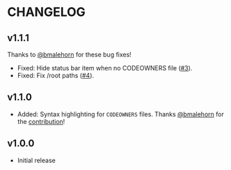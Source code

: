 # CHANGELOG

## v1.1.1

Thanks to [@bmalehorn](https://github.com/bmalehorn) for these bug fixes!

-   Fixed: Hide status bar item when no CODEOWNERS file ([#3](https://github.com/jasonnutter/vscode-codeowners/pull/3)).
-   Fixed: Fix /root paths ([#4](https://github.com/jasonnutter/vscode-codeowners/pull/4)).

## v1.1.0

-   Added: Syntax highlighting for `CODEOWNERS` files. Thanks [@bmalehorn](https://github.com/bmalehorn) for the [contribution](https://github.com/jasonnutter/vscode-codeowners/pull/1)!

## v1.0.0

-   Initial release
